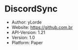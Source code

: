 # DiscordSync
- Author: yLorde
- Website: https://github.com.br
- API-Version: 1.21
- Version: 1.0
- Platform: Paper